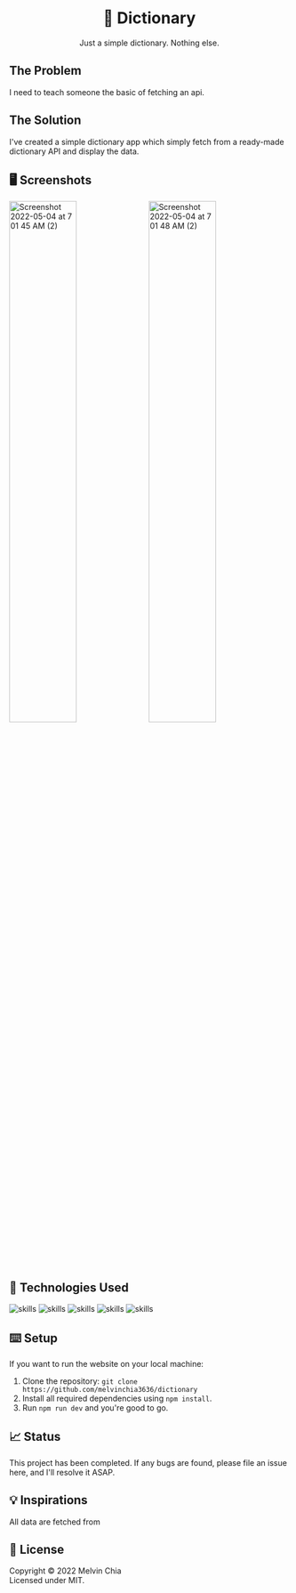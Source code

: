 <center><h1 align="center">📖 Dictionary</h1></center>

<p align="center">Just a simple dictionary. Nothing else.</p>

## The Problem

I need to teach someone the basic of fetching an api.

## The Solution

I've created a simple dictionary app which simply fetch from a ready-made dictionary API and display the data.

## 🖥 Screenshots

<div>
  <img width="49%" alt="Screenshot 2022-05-04 at 7 01 45 AM (2)" src="https://user-images.githubusercontent.com/64565584/166586971-553ba3ba-28f7-4258-8b44-050b3a245d30.png">
  <img width="49%" alt="Screenshot 2022-05-04 at 7 01 48 AM (2)" src="https://user-images.githubusercontent.com/64565584/166586990-5c018aab-7016-47b4-b0be-e48d4fe776af.png">
</div>

## 🔬 Technologies Used 

![skills](https://img.shields.io/badge/-JAVASCRIPT-FF0000?style=for-the-badge&logo=javascript&logoColor=white&color=red)
![skills](https://img.shields.io/badge/-HTML-FF0000?style=for-the-badge&logo=html5&logoColor=white&color=green)
![skills](https://img.shields.io/badge/-CSS-FF0000?style=for-the-badge&logo=css3&logoColor=white&color=indigo)
![skills](https://img.shields.io/badge/-TAILWIND_CSS-FF0000?style=for-the-badge&logo=tailwindcss&logoColor=white&color=22D3EE)
![skills](https://img.shields.io/badge/-REACT_JS-FF0000?style=for-the-badge&logo=react&logoColor=white&color=38BDF8)

## ⌨️ Setup

If you want to run the website on your local machine:
1. Clone the repository: `git clone https://github.com/melvinchia3636/dictionary`
2. Install all required dependencies using `npm install`.
3. Run `npm run dev` and you're good to go.

## 📈 Status

This project has been completed. If any bugs are found, please file an issue here, and I'll resolve it ASAP.

## 💡 Inspirations 

All data are fetched from [](https://api.dictionaryapi.dev)

## 📄 License

Copyright © 2022 Melvin Chia<br/>
Licensed under MIT.

